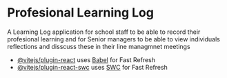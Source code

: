 # Profesional Learning Log

A Learning Log application for school staff to be able to record their profesional learning and for Senior managers to be able to view individuals reflections and disscuss these in their line managmnet meetings

- [@vitejs/plugin-react](https://github.com/vitejs/vite-plugin-react/blob/main/packages/plugin-react/README.md) uses [Babel](https://babeljs.io/) for Fast Refresh
- [@vitejs/plugin-react-swc](https://github.com/vitejs/vite-plugin-react-swc) uses [SWC](https://swc.rs/) for Fast Refresh
